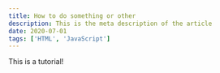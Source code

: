 ```yaml
---
title: How to do something or other
description: This is the meta description of the article
date: 2020-07-01
tags: ['HTML', 'JavaScript']
---
```


This is a tutorial!
